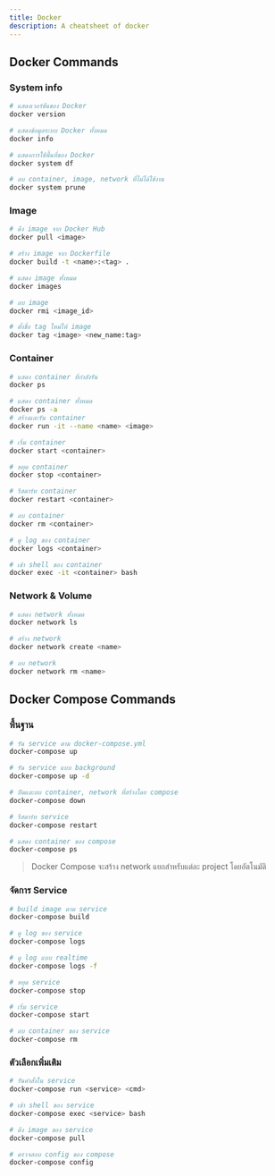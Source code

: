```yaml
---
title: Docker
description: A cheatsheet of docker
---
```


## Docker Commands

### System info

```bash
# แสดงเวอร์ชันของ Docker
docker version

# แสดงข้อมูลระบบ Docker ทั้งหมด
docker info

# แสดงการใช้พื้นที่ของ Docker
docker system df

# ลบ container, image, network ที่ไม่ได้ใช้งาน
docker system prune
```

### Image

```bash
# ดึง image จาก Docker Hub
docker pull <image>

# สร้าง image จาก Dockerfile
docker build -t <name>:<tag> .

# แสดง image ทั้งหมด
docker images

# ลบ image
docker rmi <image_id>

# ตั้งชื่อ tag ใหม่ให้ image
docker tag <image> <new_name:tag>
```

### Container

```bash
# แสดง container ที่กำลังรัน
docker ps

# แสดง container ทั้งหมด
docker ps -a
# สร้างและรัน container
docker run -it --name <name> <image>

# เริ่ม container
docker start <container>

# หยุด container
docker stop <container>

# รีสตาร์ท container
docker restart <container>

# ลบ container
docker rm <container>

# ดู log ของ container
docker logs <container>

# เข้า shell ของ container
docker exec -it <container> bash
```

### Network & Volume

```bash
# แสดง network ทั้งหมด
docker network ls

# สร้าง network
docker network create <name>

# ลบ network
docker network rm <name>
```

## Docker Compose Commands

### พื้นฐาน

```bash
# รัน service ตาม docker-compose.yml
docker-compose up

# รัน service แบบ background
docker-compose up -d

# ปิดและลบ container, network ที่สร้างโดย compose
docker-compose down

# รีสตาร์ท service
docker-compose restart

# แสดง container ของ compose
docker-compose ps
```

> Docker Compose จะสร้าง network แยกสำหรับแต่ละ project โดยอัตโนมัติ

### จัดการ Service

```bash
# build image ตาม service
docker-compose build

# ดู log ของ service
docker-compose logs

# ดู log แบบ realtime
docker-compose logs -f

# หยุด service
docker-compose stop

# เริ่ม service
docker-compose start

# ลบ container ของ service
docker-compose rm
```

### ตัวเลือกเพิ่มเติม

```bash
# รันคำสั่งใน service
docker-compose run <service> <cmd>

# เข้า shell ของ service
docker-compose exec <service> bash

# ดึง image ของ service
docker-compose pull

# ตรวจสอบ config ของ compose
docker-compose config
```
